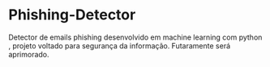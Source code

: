 # Phishing-Detector
Detector de emails phishing desenvolvido em machine learning com python , projeto voltado para segurança da informação.
Futaramente será aprimorado.
